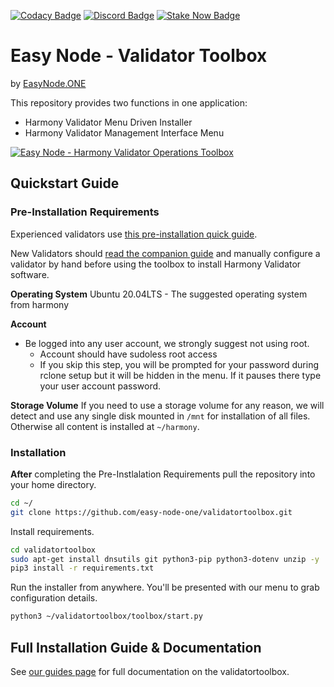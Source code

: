 [![Codacy Badge](https://app.codacy.com/project/badge/Grade/215c4479f0304b40a535f7e84ce75f55)](https://www.codacy.com/gh/easy-node-one/validatortoolbox/dashboard?utm_source=github.com&amp;utm_medium=referral&amp;utm_content=easy-node-one/validatortoolbox&amp;utm_campaign=Badge_Grade)
[![Discord Badge](https://img.shields.io/badge/chat-discord-purple?logo=discord)](https://discord.gg/pSVUFrQYCT)
[![Stake Now Badge](https://img.shields.io/badge/stake-harmony-brightgreen)](https://bit.ly/easynode)

# Easy Node - Validator Toolbox
by [EasyNode.ONE](http://EasyNode.ONE "EasyNode.ONE")

This repository provides two functions in one application:
-   Harmony Validator Menu Driven Installer
-   Harmony Validator Management Interface Menu

[![Easy Node - Harmony Validator Operations Toolbox](http://img.youtube.com/vi/mtlgZQc7BjM/0.jpg)](https://www.youtube.com/watch?v=mtlgZQc7BjM "Easy Node - Harmony Validator Operations Toolbox")

## Quickstart Guide
### Pre-Installation Requirements
Experienced validators use [this pre-installation quick guide](https://guides.easynode.one/harmony/toolbox/quick-install "this pre-installation quick guide").

New Validators should [read the companion guide](https://guides.easynode.one/harmony/companion) and manually configure a validator by hand before using the toolbox to install Harmony Validator software.

**Operating System**
Ubuntu 20.04LTS - The suggested operating system from harmony

**Account**
-   Be logged into any user account, we strongly suggest not using root.
	-   Account should have sudoless root access
	-   If you skip this step, you will be prompted for your password during rclone setup but it will be hidden in the menu. If it pauses there type your user account password.

**Storage Volume**
If you need to use a storage volume for any reason, we will detect and use any single disk mounted in `/mnt` for installation of all files. Otherwise all content is installed at `~/harmony`.

### Installation
**After** completing the Pre-Instlalation Requirements pull the repository into your home directory.
```bash
cd ~/
git clone https://github.com/easy-node-one/validatortoolbox.git
```
Install requirements.
```bash
cd validatortoolbox
sudo apt-get install dnsutils git python3-pip python3-dotenv unzip -y
pip3 install -r requirements.txt
```
Run the installer from anywhere. You'll be presented with our menu to grab configuration details.
```bash
python3 ~/validatortoolbox/toolbox/start.py
```

## Full Installation Guide & Documentation
See [our guides page](https://guides.easynode.one/harmony) for full documentation on the validatortoolbox.
